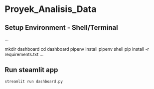 # Proyek_Analisis_Data

## Setup Environment - Shell/Terminal
...


mkdir dashboard
cd dashboard
pipenv install
pipenv shell
pip install -r requirements.txt
...


## Run steamlit app
```
streamlit run dashboard.py
```
